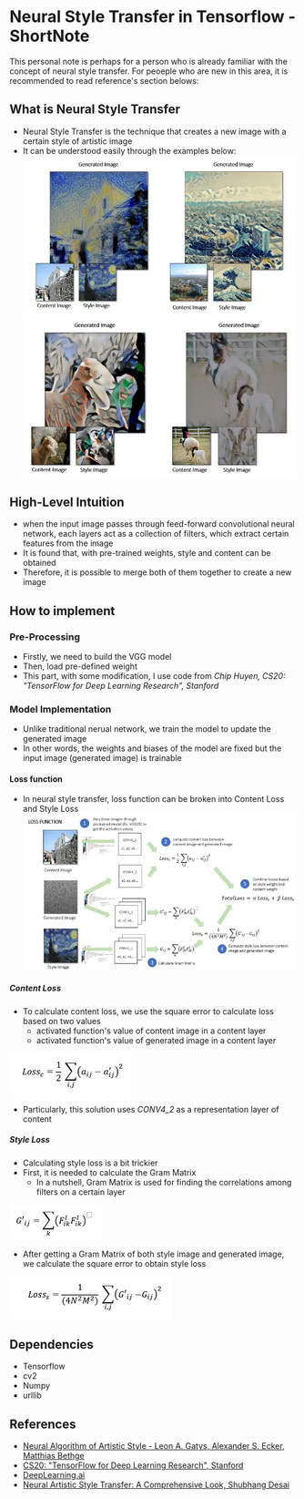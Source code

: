 # Neural Style Transfer in Tensorflow - ShortNote

This personal note is perhaps for a person who is already familiar with the concept of neural style transfer.
For peoeple who are new in this area, it is recommended to read reference's section belows:

## What is Neural Style Transfer
- Neural Style Transfer is the technique that creates a new image with a certain style of artistic image
- It can be understood easily through the examples below:
![example1](Images/example1.JPG)
![example2](Images/example2.JPG)
  
## High-Level Intuition
- when the input image passes through feed-forward convolutional neural network, each layers act as a collection of filters, which extract certain features from the image
- It is found that, with pre-trained weights, style and content can be obtained
- Therefore, it is possible to merge both of them together to create a new image 

## How to implement

### Pre-Processing
- Firstly, we need to build the VGG model
- Then, load pre-defined weight
- This part, with some modification, I use code from *Chip Huyen, CS20: "TensorFlow for Deep Learning Research", Stanford*

### Model Implementation
- Unlike traditional nerual network, we train the model to update the generated image
- In other words, the weights and biases of the model are fixed but the input image (generated image) is trainable

#### Loss function
- In neural style transfer, loss function can be broken into Content Loss and Style Loss
![lossflow](Images/loss_image.JPG)

##### Content Loss
- To calculate content loss, we use the square error to calculate loss based on two values
  - activated function's value of content image in a content layer
  - activated function's value of generated image in a content layer
  
![content_loss](Images/Content_loss.JPG)

- Particularly, this solution uses *CONV4_2* as a representation layer of content


##### Style Loss
- Calculating style loss is a bit trickier
- First, it is needed to calculate the Gram Matrix 
  - In a nutshell, Gram Matrix is used for finding the correlations among filters on a certain layer

![GRAM](Images/gram_matrix.JPG)

- After getting a Gram Matrix of both style image and generated image, we calculate the square error to obtain style loss

![style_loss](Images/style_loss.JPG)

## Dependencies
- Tensorflow
- cv2
- Numpy
- urllib

## References
- [Neural Algorithm of Artistic Style - Leon A. Gatys, Alexander S. Ecker, Matthias Bethge](https://arxiv.org/abs/1508.06576)
- [CS20: "TensorFlow for Deep Learning Research", Stanford](http://web.stanford.edu/class/cs20si/)
- [DeepLearning.ai](https://www.deeplearning.ai/)
- [Neural Artistic Style Transfer: A Comprehensive Look, Shubhang Desai](https://medium.com/artists-and-machine-intelligence/neural-artistic-style-transfer-a-comprehensive-look-f54d8649c199)
